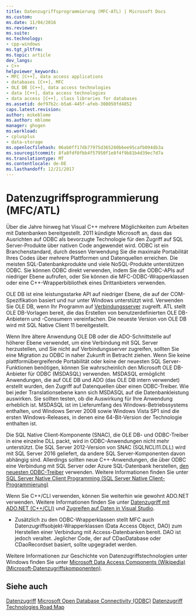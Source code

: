 ```yaml
---
title: Datenzugriffsprogrammierung (MFC-ATL) | Microsoft Docs
ms.custom: 
ms.date: 11/04/2016
ms.reviewer: 
ms.suite: 
ms.technology:
- cpp-windows
ms.tgt_pltfrm: 
ms.topic: article
dev_langs:
- C++
helpviewer_keywords:
- MFC [C++], data access applications
- databases [C++], MFC
- OLE DB [C++], data access technologies
- data [C++], data access technologies
- data access [C++], class libraries for databases
ms.assetid: def97b2c-b5a6-445f-afeb-308050fd4852
caps.latest.revision: 
author: mikeblome
ms.author: mblome
manager: ghogen
ms.workload:
- cplusplus
- data-storage
ms.openlocfilehash: 06ab0ff17db77975d365280b6ee95cafb094db3a
ms.sourcegitcommit: 8fa8fdf0fbb4f57950f1e8f4f9b81b4d39ec7d7a
ms.translationtype: MT
ms.contentlocale: de-DE
ms.lasthandoff: 12/21/2017
---
```

# <a name="data-access-programming-mfcatl"></a>Datenzugriffsprogrammierung (MFC/ATL)
Über die Jahre hinweg hat Visual C++ mehrere Möglichkeiten zum Arbeiten mit Datenbanken bereitgestellt. 2011 kündigte Microsoft an, dass das Ausrichten auf ODBC als bevorzugte Technologie für den Zugriff auf SQL Server-Produkte über nativen Code angewendet wird. ODBC ist ein Branchenstandard, durch dessen Verwendung Sie die maximale Portabilität Ihres Codes über mehrere Plattformen und Datenquellen erreichen. Die meisten SQL-Datenbankprodukte und viele NoSQL-Produkte unterstützen ODBC. Sie können ODBC direkt verwenden, indem Sie die ODBC-APIs auf niedriger Ebene aufrufen, oder Sie können die MFC-ODBC-Wrapperklassen oder eine C++-Wrapperbibliothek eines Drittanbieters verwenden. 

OLE DB ist eine leistungsstarke API auf niedriger Ebene, die auf der COM-Spezifikation basiert und nur unter Windows unterstützt wird. Verwenden Sie OLE DB, wenn Ihr Programm auf [Verbindungsserver](/sql/relational-databases/linked-servers/linked-servers-database-engine) zugreift. ATL stellt OLE DB-Vorlagen bereit, die das Erstellen von benutzerdefinierten OLE DB-Anbietern und -Consumern vereinfachen. Die neueste Version von OLE DB wird mit SQL Native Client 11 bereitgestellt.  

Wenn Ihre ältere Anwendung OLE DB oder die ADO-Schnittstelle auf höherer Ebene verwendet, um eine Verbindung mit SQL Server herzustellen, und Sie nicht auf Verbindungsserver zugreifen, sollten Sie eine Migration zu ODBC in naher Zukunft in Betracht ziehen. Wenn Sie keine plattformübergreifende Portabilität oder keine der neuesten SQL Server-Funktionen benötigen, können Sie wahrscheinlich den Microsoft OLE DB-Anbieter für ODBC (MSDASQL) verwenden.  MSDASQL ermöglicht Anwendungen, die auf OLE DB und ADO (das OLE DB intern verwendet) erstellt wurden, den Zugriff auf Datenquellen über einen ODBC-Treiber. Wie bei jeder Translationsebene kann sich MSDASQL auf die Datenbankleistung auswirken. Sie sollten testen, ob die Auswirkung für Ihre Anwendung erheblich ist. MSDASQL ist im Lieferumfang des Windows-Betriebssystems enthalten, und Windows Server 2008 sowie Windows Vista SP1 sind die ersten Windows-Releases, in denen eine 64-Bit-Version der Technologie enthalten ist.

Die SQL Native Client-Komponente (SNAC), die OLE DB- und ODBC-Treiber in eine einzelne DLL packt, wird in ODBC-Anwendungen nicht mehr unterstützt. Die SQL Server 2012-Version von SNAC (SQLNCLI11.DLL) wird mit SQL Server 2016 geliefert, da andere SQL Server-Komponenten davon abhängig sind. Allerdings sollten neue C++-Anwendungen, die über ODBC eine Verbindung mit SQL Server oder Azure SQL-Datenbank herstellen, [den neuesten ODBC-Treiber](https://docs.microsoft.com/en-us/sql/connect/odbc/download-odbc-driver-for-sql-server) verwenden. Weitere Informationen finden Sie unter [SQL Server Native Client Programming (SQL Server Native Client-Programmierung)](/sql/relational-databases/native-client/sql-server-native-client-programming)

Wenn Sie C++/CLI verwenden, können Sie weiterhin wie gewohnt ADO.NET verwenden. Weitere Informationen finden Sie unter [Datenzugriff mit ADO.NET (C++/CLI)](../dotnet/data-access-using-adonet-cpp-cli.md) und [Zugreifen auf Daten in Visual Studio](/visualstudio/data-tools/accessing-data-in-visual-studio).  
  
-   Zusätzlich zu den ODBC-Wrapperklassen stellt MFC auch Datenzugriffsobjekt-Wrapperklassen (Data Access Object, DAO) zum Herstellen einer Verbindung mit Access-Datenbanken bereit.  DAO ist jedoch veraltet. Jeglicher Code, der auf CDaoDatabase oder CDaoRecordset basiert, sollte upgegradet werden. 

Weitere Informationen zur Geschichte von Datenzugriffstechnologien unter Windows finden Sie unter [Microsoft Data Access Components (Wikipedia) (Microsoft-Datenzugriffskomponenten)](https://en.wikipedia.org/wiki/Microsoft_Data_Access_Components).  

## <a name="see-also"></a>Siehe auch  
 [Datenzugriff](data-access-in-cpp.md) [Microsoft Open Database Connectivity (ODBC)](https://docs.microsoft.com/sql/odbc/microsoft-open-database-connectivity-odbc) [Datenzugriff Technologies Road Map](https://msdn.microsoft.com/en-us/library/ms810810.aspx)